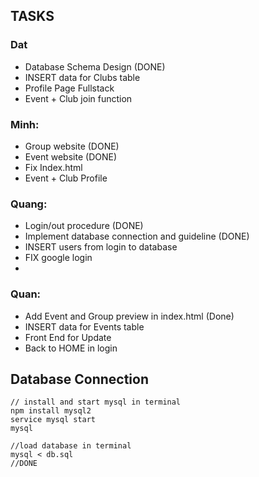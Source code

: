   ## TASKS ##
### Dat
  * Database Schema Design (DONE)
  * INSERT data for Clubs table
  * Profile Page Fullstack
  * Event + Club join function

### Minh:
  * Group website (DONE)
  * Event website (DONE)
  * Fix Index.html
  * Event + Club Profile

### Quang:
  * Login/out procedure (DONE)
  * Implement database connection and guideline (DONE)
  * INSERT users from login to database
  * FIX google login
  *
### Quan:
  * Add Event and Group preview in index.html (Done)
  * INSERT data for Events table
  * Front End for Update
  * Back to HOME in login


## Database Connection ##


```
// install and start mysql in terminal
npm install mysql2
service mysql start
mysql
```

```
//load database in terminal
mysql < db.sql
//DONE
```


